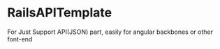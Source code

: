 RailsAPITemplate
================

For Just Support API(JSON) part, easily for angular backbones or other font-end

